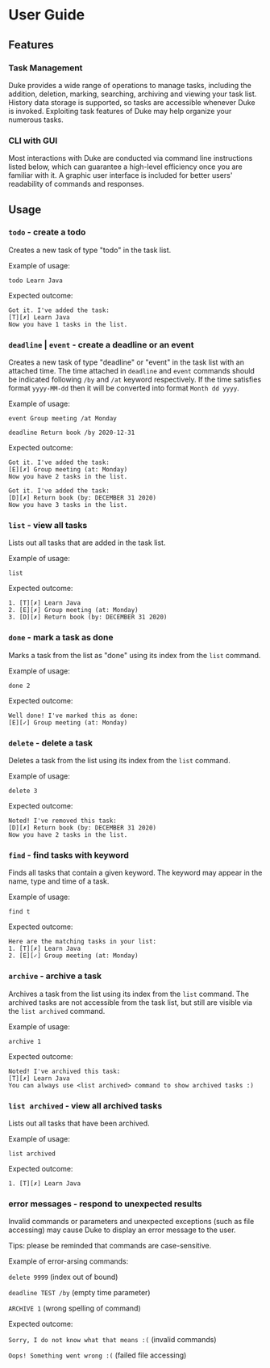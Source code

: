 # User Guide

## Features 

### Task Management
Duke provides a wide range of operations to manage tasks, including the addition, deletion, marking, searching, 
archiving and viewing your task list. History data storage is supported, so tasks are accessible whenever Duke is
invoked. Exploiting task features of Duke may help organize your numerous tasks.

### CLI with GUI
Most interactions with Duke are conducted via command line instructions listed below, which can guarantee a high-level
efficiency once you are familiar with it. A graphic user interface is included for better users' readability of 
commands and responses.

## Usage

### `todo` - create a todo

Creates a new task of type "todo" in the task list.

Example of usage: 

`todo Learn Java`

Expected outcome:

```
Got it. I've added the task:
[T][✗] Learn Java
Now you have 1 tasks in the list.
```

### `deadline` | `event` - create a deadline or an event

Creates a new task of type "deadline" or "event" in the task list with an attached time. The time attached in 
`deadline` and `event` commands should be indicated following `/by` and `/at` keyword respectively. If the time 
satisfies format `yyyy-MM-dd` then it will be converted into format `Month dd yyyy`.

Example of usage: 

`event Group meeting /at Monday`

`deadline Return book /by 2020-12-31`

Expected outcome:
```
Got it. I've added the task:
[E][✗] Group meeting (at: Monday)
Now you have 2 tasks in the list.

Got it. I've added the task:
[D][✗] Return book (by: DECEMBER 31 2020)
Now you have 3 tasks in the list.
```

### `list` - view all tasks

Lists out all tasks that are added in the task list.

Example of usage: 

`list`

Expected outcome:

```
1. [T][✗] Learn Java 
2. [E][✗] Group meeting (at: Monday) 
3. [D][✗] Return book (by: DECEMBER 31 2020)
```

### `done` - mark a task as done

Marks a task from the list as "done" using its index from the `list` command.

Example of usage: 

`done 2`

Expected outcome:

```
Well done! I've marked this as done:
[E][✓] Group meeting (at: Monday)
```

### `delete` - delete a task

Deletes a task from the list using its index from the `list` command.

Example of usage: 

`delete 3`

Expected outcome:

```
Noted! I've removed this task:
[D][✗] Return book (by: DECEMBER 31 2020)
Now you have 2 tasks in the list.
```

### `find` - find tasks with keyword

Finds all tasks that contain a given keyword. The keyword may appear in the name, type and time of a task. 

Example of usage: 

`find t`

Expected outcome:

```
Here are the matching tasks in your list:
1. [T][✗] Learn Java 
2. [E][✓] Group meeting (at: Monday) 
```

### `archive` - archive a task

Archives a task from the list using its index from the `list` command. The archived tasks are not accessible from the 
task list, but still are visible via the `list archived` command.

Example of usage: 

`archive 1`

Expected outcome:

```
Noted! I've archived this task:
[T][✗] Learn Java
You can always use <list archived> command to show archived tasks :)
```

### `list archived` - view all archived tasks

Lists out all tasks that have been archived.

Example of usage: 

`list archived`

Expected outcome:

`1. [T][✗] Learn Java`

### error messages - respond to unexpected results

Invalid commands or parameters and unexpected exceptions (such as file accessing) may cause Duke to 
display an error message to the user.

Tips: please be reminded that commands are case-sensitive.

Example of error-arsing commands: 

`delete 9999` (index out of bound)

`deadline TEST /by` (empty time parameter)

`ARCHIVE 1` (wrong spelling of command)

Expected outcome:

`Sorry, I do not know what that means :(` (invalid commands)

`Oops! Something went wrong :(` (failed file accessing)